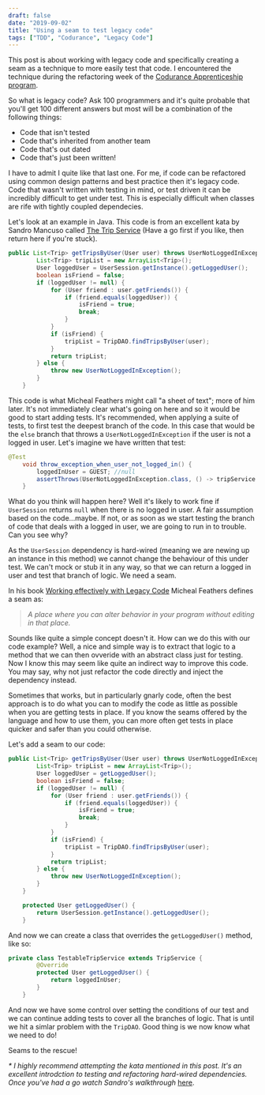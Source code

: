 ```yaml
---
draft: false
date: "2019-09-02"
title: "Using a seam to test legacy code"
tags: ["TDD", "Codurance", "Legacy Code"]
---
```


This post is about working with legacy code and specifically creating a seam as a technique to more easily test that code. I encountered the technique during the refactoring week of the [Codurance Apprenticeship program](https://codurance.com/careers/become_an_apprentice/).

So what is legacy code? Ask 100 programmers and it's quite probable that you'll get 100 different answers but most will be a combination of the following things:

* Code that isn't tested
* Code that's inherited from another team
* Code that's out dated
* Code that's just been written!

I have to admit I quite like that last one. For me, if code can be refactored using common design patterns and best practice then it's legacy code. Code that wasn't written with testing in mind, or test driven it can be incredibly difficult to get under test. This is especially difficult when classes are rife with tightly coupled dependecies.

Let's look at an example in Java. This code is from an excellent kata by Sandro Mancuso called [The Trip Service](https://github.com/sandromancuso/trip-service-kata) (Have a go first if you like, then return here if you're stuck).

```java
public List<Trip> getTripsByUser(User user) throws UserNotLoggedInException {
		List<Trip> tripList = new ArrayList<Trip>();
		User loggedUser = UserSession.getInstance().getLoggedUser();
		boolean isFriend = false;
		if (loggedUser != null) {
			for (User friend : user.getFriends()) {
				if (friend.equals(loggedUser)) {
					isFriend = true;
					break;
				}
			}
			if (isFriend) {
				tripList = TripDAO.findTripsByUser(user);
			}
			return tripList;
		} else {
			throw new UserNotLoggedInException();
		}
	}
```

This code is what Micheal Feathers might call "a sheet of text"; more of him later. It's not immediately clear what's going on here and so it would be good to start adding tests. It's recommended, when applying a suite of tests, to first test the deepest branch of the code. In this case that would be the `else` branch that throws a `UserNotLoggedInException` if the user is not a logged in user. Let's imagine we have written that test:

```java
@Test
    void throw_exception_when_user_not_logged_in() {
        loggedInUser = GUEST; //null
        assertThrows(UserNotLoggedInException.class, () -> tripService.getTripsByUser(loggedInUser));
    }
```

What do you think will happen here? Well it's likely to work fine if `UserSession` returns `null` when there is no logged in user. A fair assumption based on the code...maybe. If not, or as soon as we start testing the branch of code that deals with a logged in user, we are going to run in to trouble. Can you see why?

As the `UserSession` dependency is hard-wired (meaning we are newing up an instance in this method) we cannot change the behaviour of this under test. We can't mock or stub it in any way, so that we can return a logged in user and test that branch of logic. We need a seam.

In his book [Working effectively with Legacy Code](https://www.amazon.co.uk/Working-Effectively-Legacy-Michael-Feathers/dp/0131177052/ref=sr_1_1?qid=1567371806&refinements=p_27%3AMichael+Feathers&s=books&sr=1-1&text=Michael+Feathers) Micheal Feathers defines a seam as:

> _A place where you can alter behavior in your program without editing in that place._

Sounds like quite a simple concept doesn't it. How can we do this with our code example? Well, a nice and simple way is to extract that logic to a method that we can then ovveride with an abstract class just for testing. Now I know this may seem like quite an indirect way to improve this code. You may say, why not just refactor the code directly and inject the dependency instead.

Sometimes that works, but in particularly gnarly code, often the best approach is to do what you can to modify the code as little as possible when you are getting tests in place. If you know the seams offered by the language and how to use them, you can more often get tests in place quicker and safer than you could otherwise.

Let's add a seam to our code:

```java
public List<Trip> getTripsByUser(User user) throws UserNotLoggedInException {
        List<Trip> tripList = new ArrayList<Trip>();
        User loggedUser = getLoggedUser();
        boolean isFriend = false;
        if (loggedUser != null) {
            for (User friend : user.getFriends()) {
                if (friend.equals(loggedUser)) {
                    isFriend = true;
                    break;
                }
            }
            if (isFriend) {
                tripList = TripDAO.findTripsByUser(user);
            }
            return tripList;
        } else {
            throw new UserNotLoggedInException();
        }
    }

    protected User getLoggedUser() {
        return UserSession.getInstance().getLoggedUser();
    }
```

And now we can create a class that overrides the `getLoggedUser()` method, like so:

```java
private class TestableTripService extends TripService {
        @Override
        protected User getLoggedUser() {
            return loggedInUser;
        }
    }
```

And now we have some control over setting the conditions of our test and we can continue adding tests to cover all the branches of logic. That is until we hit a simlar problem with the `TripDAO`. Good thing is we now know what we need to do!

Seams to the rescue!

_* I highly recommend attempting the kata mentioned in this post. It's an excellent introdction to testing and refactoring hard-wired dependencies. Once you've had a go watch Sandro's walkthrough_ [here](https://www.youtube.com/watch?v=_NnElPO5BU0).